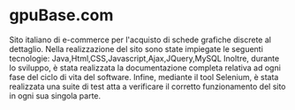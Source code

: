 # gpuBase.com
Sito italiano di e-commerce per l'acquisto di schede grafiche discrete al dettaglio.
Nella realizzazione del sito sono state impiegate le seguenti tecnologie:
Java,Html,CSS,Javascript,Ajax,JQuery,MySQL
Inoltre, durante lo sviluppo, è stata realizzata la documentazione completa relativa ad ogni fase del ciclo di vita del software. 
Infine, mediante il tool Selenium, è stata realizzata una suite di test atta a verificare il corretto funzionamento del sito in ogni sua singola parte.

